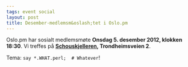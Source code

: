 ```yaml
---
tags: event social
layout: post
title: Desember-medlemsm&oslash;tet i Oslo.pm
---
```

<p>Oslo.pm har sosialt medlemsmøte <strong>Onsdag 5. desember 2012, klokken 18:30</strong>. Vi treffes på 
<strong><a href="https://www.facebook.com/Schouskjelleren" title="Link til facebook-siden">Schouskjelleren</a>, Trondheimsveien 2</strong>.</p>

<p>
Tema: <code>say *.WHAT.perl;  # Whatever</code>!
</p>
